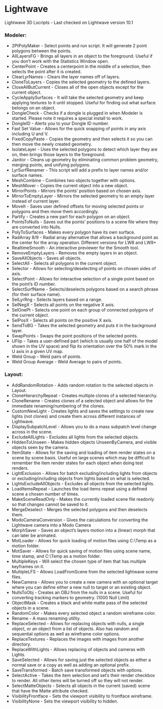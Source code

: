 # Lightwave
Lightwave 3D Lscripts - Last checked on Lightwave version 10.1
### Modeler:
- 2PtPolyMaker - Select points and run script. It will generate 2 point polygons between the points.
- AllLayersFG - Brings all layers in an object to the foreground. Useful if you don’t work with the Statistics Window open.
- CenterPoint - Creates a centerpoint in the middle of a selection, then selects the point after it is created.
- ClearLyrNames - Clears the layer names off of layers.
- CloneToLayers - Copies the selected geometry to the defined layers.
- CloseAllButCurrent - Closes all of the open objects except for the current object.
- CycleApplySurfaces - It will take the selected geometry and keep applying textures to it until stopped. Useful for finding out what surface belongs on an object.
- DongleCheck - Checks if a dongle is plugged in when Modeler is started. Please note it requires a special install to work.
- DongleID - Alerts you to your Dongle ID number.
- Fast Set Value - Allows for the quick snapping of points in any axis including U and V.
- FixedCopyPaste - Copies the geometry and then selects it so you can then move the newly created geometry.
- IsolateLayer - Uses the selected polygons to detect which layer they are on, then brings those layers to the foreground.
- Janitor - Cleans up geometry by eliminating common problem geometry, merging points, and unifying polygons.
- LyrSurfRenamer - This script will add a prefix to layer names and/or surface names.
- MeshCombine - Combines two objects together with options.
- MeshMover - Copies the current object into a new object.
- MirrorPoints - Mirrors the points’ position based on chosen axis.
- MirrorToEmptyLayer - Mirrors the selected geometry to an empty layer instead of current layer.
- MoveIt - Saves user defined offsets for moving selected points or polygons and then move them accordingly.
- Partify - Creates a new part for each polygon on an object.
- PointsToNulls - Saves out the points’ positions to a scene file where they are converted into Nulls.
- PolyToSurfaces - Makes every polygon have its own surface.
- RadArray 8/9 - Radial array alternative that allows a background point as the center for the array operation. Different versions for LW8 and LW9+
- RealtimeSmooth - An interactive previewer for the Smooth tool.
- RemoveEmptyLayers - Removes the empty layers in an object.
- SaveAllObjects - Saves all objects.
- SelectAll - Selects all polygons in the current object.
- Selector - Allows for selecting/deselecting of points on chosen sides of axis.
- SelectPoint - Allows for interactive selection of a single point based on the point’s ID number.
- SelectSurfName - Selects/deselects polygons based on a search phrase (for their surface name).
- SelLyrRng - Selects layers based on a range.
- SelNegX - Selects all points on the negative X axis.
- SelOnePt - Selects one point on each group of connected polygons of the current object.
- SelPosX - Selects all points on the positive X axis.
- SendToBG - Takes the selected geometry and puts it in the background layer.
- SwapPoints - Swaps the point positions of the selected points.
- UFlip - Takes a user-defined part (which is usually one half of the model shown in the UV space) and flip its orientation over the 50% mark in the U axis in a given UV map.
- Weld Group - Weld pairs of points.
- Weld Group Average - Weld Average to pairs of points.

### Layout:
- AddRandomRotation - Adds random rotation to the selected objects in Layout.
- CloneHierarchyRepeat - Creates multiple clones of a selected hierarchy.
- CloneRename - Creates clones of a selected object and allows for the immediate renaming/numbering of the clones.
- CustomNewLight - Creates lights and saves the settings to create new lights (not clones) and create them across different instances of Lightwave.
- DisplaySubpatchLevel - Allows you to do a mass subpatch level change across in the scene.
- ExcludeAllLights - Excludes all lights from the selected objects.
- HiddenToUnseen - Makes hidden objects UnseenByCamera, and visible objects seen by the camera.
- ItemState - Allows for the saving and loading of item render states on a scene by scene basis. Useful on large scenes which may be difficult to remember the item render states for each object when doing test renders.
- LightExclusion - Allows for batch excluding/including lights from objects or excluding/including objects from lights based on what is selected.
- LightsExcludeAllObjects - Excludes all objects from the selected lights.
- LoadItemsRepeat - Launches the load items repeat using a defined scene a chosen number of times.
- MakeSceneReadOnly - Makes the currently loaded scene file readonly so that changes cannot be saved to it.
- MergeDeselect - Merges the selected polygons and then deselects them.
- ModoCameraConversion - Gives the calculations for converting the Lightwave camera into a Modo Camera
- MorphSaver - Saves an object’s layers motion into a (linear) morph that can later be animated.
- MotLoader - Allows for quick loading of motion files using C:\Temp as a motion folder.
- MotSaver - Allows for quick saving of motion files using scene name, time stamp, and C:\Temp as a motion folder.
- MultipleKeys - Will select the chosen type of item that has multiple keyframes on it.
- MultipleLFS - Allows LoadFromScene from the selected lightwave scene files.
- NewCamera - Allows you to create a new camera with an optional target where you can define either a new null to target or an existing object.
- NullsToObj - Creates an OBJ from the nulls in a scene. Useful for converting tracking markers to geometry. (1000 Null Limit)
- ObjectMask - Creates a black and white matte pass of the selected objects in a scene.
- RandomColor - Makes every selected object a random wireframe color.
- Rename - A mass renaming utility.
- ReplaceSelected - Allows for replacing objects with nulls, a single object, or an object from a list of objects. Also has random and sequential options as well as wireframe color options.
- ReplaceTextures - Replaces the images with images from another directory.
- ReplaceWithLights - Allows replacing of objects and cameras with Lights.
- SaveSelected - Allows for saving just the selected objects as either a normal save or a copy as well as adding an optional prefix.
- SaveTransformed - Batch save transformed objects with options.
- SelectActive - Takes the item selection and set’s their render checkbox to render. All other items will be turned off so they will not render.
- SelectMatteObjects - Selects all objects in the current (saved) scene that have the Matte attribute checked.
- VisibilityFrontface - Sets the viewport visibility to frontface wireframe.
- VisibilityNone - Sets the viewport visibility to hidden.
